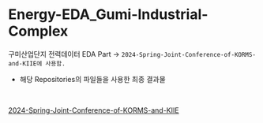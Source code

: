 # Energy-EDA_Gumi-Industrial-Complex

구미산업단지 전력데이터 EDA Part -> `2024-Spring-Joint-Conference-of-KORMS-and-KIIE에 사용함.`

- 해당 Repositories의 파일들을 사용한 최종 결과물
<br/>
  
[2024-Spring-Joint-Conference-of-KORMS-and-KIIE](https://github.com/jaejunchoe/2024-Spring-Joint-Conference-of-KORMS-and-KIIE?tab=readme-ov-file)
